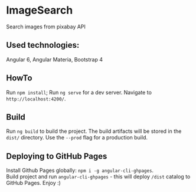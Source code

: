 # ImageSearch

Search images from pixabay API

## Used technologies:

Angular 6, Angular Materia, Bootstrap 4

## HowTo

Run `npm install`;
Run `ng serve` for a dev server. Navigate to `http://localhost:4200/`.

## Build

Run `ng build` to build the project. The build artifacts will be stored in the `dist/` directory. Use the `--prod` flag for a production build.

## Deploying to GitHub Pages

Install Github Pages globally: `npm i -g angular-cli-ghpages`. <br />
Build project and run `angular-cli-ghpages` - this will deploy `/dist` catalog to GitHub Pages.
Enjoy :)
